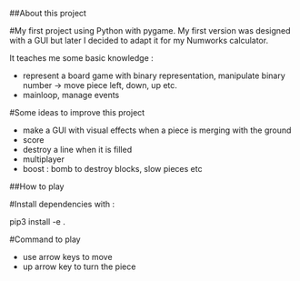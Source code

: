 ##About this project

#My first project using Python with pygame.
My first version was designed with a GUI but later I decided to adapt it for my Numworks calculator.

It teaches me some basic knowledge : 
- represent a board game with binary representation, manipulate binary number -> move piece left, down, up etc.
- mainloop, manage events

#Some ideas to improve this project
- make a GUI with visual effects when a piece is merging with the ground
- score
- destroy a line when it is filled
- multiplayer 
- boost : bomb to destroy blocks, slow pieces etc

##How to play 

#Install dependencies with :

pip3 install -e . 

#Command to play
- use arrow keys to move
- up arrow key to turn the piece










